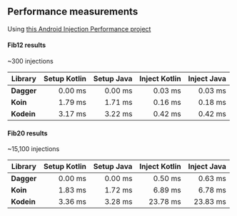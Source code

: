 ## Performance measurements
Using [this Android Injection Performance project](https://github.com/Sloy/android-dependency-injection-performance)

#### Fib12 results
~300 injections

Library     | Setup Kotlin | Setup Java | Inject Kotlin | Inject Java
------------| ------------:| ----------:| -------------:| -----------:
**Dagger**  | 0.00 ms      | 0.00 ms    | 0.03 ms       | 0.03 ms
**Koin**    | 1.79 ms      | 1.71 ms    | 0.16 ms       | 0.18 ms
**Kodein**  | 3.17 ms      | 3.22 ms    | 0.42 ms       | 0.42 ms

#### Fib20 results
~15,100 injections

Library     | Setup Kotlin | Setup Java | Inject Kotlin | Inject Java
------------| ------------:| ----------:| -------------:| -----------:
**Dagger**  | 0.00 ms      | 0.00 ms    | 0.50 ms       | 0.63 ms
**Koin**    | 1.83 ms      | 1.72 ms    | 6.89 ms       | 6.78 ms
**Kodein**  | 3.36 ms      | 3.28 ms    | 23.78 ms      | 23.83 ms
